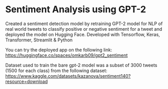 # Sentiment Analysis using GPT-2

Created a sentiment detection model by retraining GPT-2 model for NLP of real world tweets to classify positive or negative sentiment for a
tweet and deployed the model on Hugging Face. Developed with Tensorflow, Keras, Transformer, Streamlit & Python

You can try the deployed app on the following link:
https://huggingface.co/spaces/omkarb09/gpt2_sentiment

Dataset used to train the bare gpt-2 model was a subset of 3000 tweets (1500 for each class) from the following dataset:
https://www.kaggle.com/datasets/kazanova/sentiment140?resource=download
